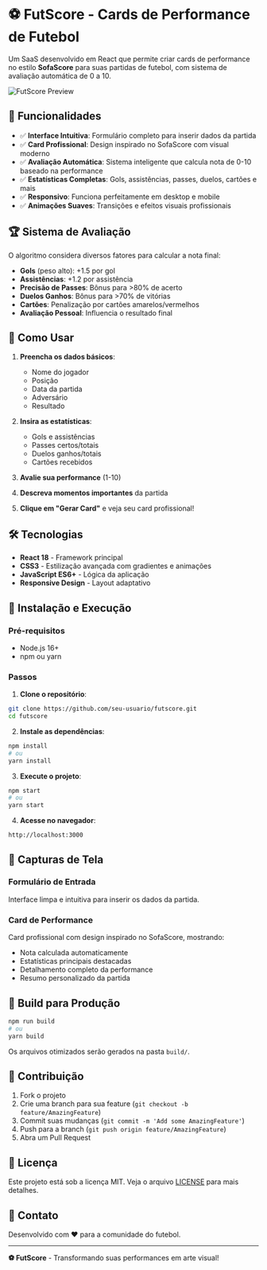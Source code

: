 # ⚽ FutScore - Cards de Performance de Futebol

Um SaaS desenvolvido em React que permite criar cards de performance no estilo **SofaScore** para suas partidas de futebol, com sistema de avaliação automática de 0 a 10.

![FutScore Preview](https://via.placeholder.com/800x400/2c2c54/ffffff?text=FutScore+Preview)

## 🚀 Funcionalidades

- ✅ **Interface Intuitiva**: Formulário completo para inserir dados da partida
- ✅ **Card Profissional**: Design inspirado no SofaScore com visual moderno
- ✅ **Avaliação Automática**: Sistema inteligente que calcula nota de 0-10 baseado na performance
- ✅ **Estatísticas Completas**: Gols, assistências, passes, duelos, cartões e mais
- ✅ **Responsivo**: Funciona perfeitamente em desktop e mobile
- ✅ **Animações Suaves**: Transições e efeitos visuais profissionais

## 🏆 Sistema de Avaliação

O algoritmo considera diversos fatores para calcular a nota final:

- **Gols** (peso alto): +1.5 por gol
- **Assistências**: +1.2 por assistência  
- **Precisão de Passes**: Bônus para >80% de acerto
- **Duelos Ganhos**: Bônus para >70% de vitórias
- **Cartões**: Penalização por cartões amarelos/vermelhos
- **Avaliação Pessoal**: Influencia o resultado final

## 🎯 Como Usar

1. **Preencha os dados básicos**:
   - Nome do jogador
   - Posição
   - Data da partida
   - Adversário
   - Resultado

2. **Insira as estatísticas**:
   - Gols e assistências
   - Passes certos/totais
   - Duelos ganhos/totais
   - Cartões recebidos

3. **Avalie sua performance** (1-10)

4. **Descreva momentos importantes** da partida

5. **Clique em "Gerar Card"** e veja seu card profissional!

## 🛠 Tecnologias

- **React 18** - Framework principal
- **CSS3** - Estilização avançada com gradientes e animações
- **JavaScript ES6+** - Lógica da aplicação
- **Responsive Design** - Layout adaptativo

## 📱 Instalação e Execução

### Pré-requisitos
- Node.js 16+ 
- npm ou yarn

### Passos

1. **Clone o repositório**:
```bash
git clone https://github.com/seu-usuario/futscore.git
cd futscore
```

2. **Instale as dependências**:
```bash
npm install
# ou
yarn install
```

3. **Execute o projeto**:
```bash
npm start
# ou 
yarn start
```

4. **Acesse no navegador**:
```
http://localhost:3000
```

## 🎨 Capturas de Tela

### Formulário de Entrada
Interface limpa e intuitiva para inserir os dados da partida.

### Card de Performance
Card profissional com design inspirado no SofaScore, mostrando:
- Nota calculada automaticamente
- Estatísticas principais destacadas
- Detalhamento completo da performance
- Resumo personalizado da partida

## 🚀 Build para Produção

```bash
npm run build
# ou
yarn build
```

Os arquivos otimizados serão gerados na pasta `build/`.

## 🤝 Contribuição

1. Fork o projeto
2. Crie uma branch para sua feature (`git checkout -b feature/AmazingFeature`)
3. Commit suas mudanças (`git commit -m 'Add some AmazingFeature'`)
4. Push para a branch (`git push origin feature/AmazingFeature`)
5. Abra um Pull Request

## 📄 Licença

Este projeto está sob a licença MIT. Veja o arquivo [LICENSE](LICENSE) para mais detalhes.

## 💬 Contato

Desenvolvido com ❤️ para a comunidade do futebol.

---

**⚽ FutScore** - Transformando suas performances em arte visual! 